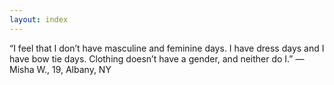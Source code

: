 ```yaml
---
layout: index
---
```

“I feel that I don’t have masculine and feminine days. I have dress days and I have bow tie days. Clothing doesn’t have a gender, and neither do I.” —Misha W., 19, Albany, NY 

